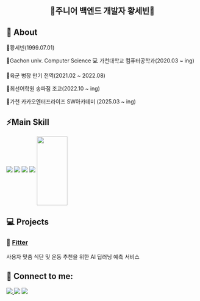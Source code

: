 <div align="center">
  <h2>🌱주니어 백엔드 개발자 황세빈🌱</h2>
</div>

## 🏫 About
<p> 🔭황세빈(1999.07.01) </p>
<p> 🔭Gachon univ. Computer Science 💻 가천대학교 컴퓨터공학과(2020.03 ~ ing) </p>
<p> 🔭육군 병장 만기 전역(2021.02 ~ 2022.08) </p>
<p> 🔭최선어학원 송파점 조교(2022.10 ~ ing) </p>
<p> 🔭가천 카카오엔터프라이즈 SW아카데미 (2025.03 ~ ing) </p>


## ⚡Main Skill
<div>
  <img src="https://img.shields.io/badge/java-%23ED8B00.svg?style=for-the-badge&logo=openjdk&logoColor=white"/>
  <img src="https://img.shields.io/badge/Spring-6DB33F?style=for-the-badge&logo=Spring&logoColor=white"/>
  <img src="https://img.shields.io/badge/spring_boot-%236DB33F.svg?style=for-the-badge&logo=spring-boot&logoColor=white"/>
  <img src="https://img.shields.io/badge/mysql-4479A1?style=for-the-badge&logo=mysql&logoColor=white"/>
  <a href="https://github.com/Hwang-sein"><img align="center" style="height:180px" width="40%" src="https://github-readme-stats.vercel.app/api/top-langs/?username=Hwang-sebin&layout=compact&theme=nord&hide_border=true"/></a>
</div>

## 💻 Projects

### 🔹 [Fitter](https://github.com/flirteam/Exercise-Backend)
사용자 맞춤 식단 및 운동 추천을 위한 AI 딥러닝 예측 서비스

## 💬 Connect to me:
<p align="left">
  <a href="mailto:sbsimon0701@gmail.com">
    <img src="https://img.shields.io/badge/sbsimon0701@gmail.com-D14836?style=for-the-badge&logo=gmail&logoColor=white" />
  </a>
  <a href="mailto:sbsimon701@naver.com">
    <img src="https://img.shields.io/badge/sbsimon701@naver.com-03C75A?style=for-the-badge&logo=gmail&logoColor=white"/></a>
  <a href="https://www.instagram.com/say__vb/">
    <img src="https://img.shields.io/badge/Instagram-%23E4405F.svg?style=for-the-badge&logo=Instagram&logoColor=white" />
  </a>
</p>

<!--
**Hwang-sebin/Hwang-sebin** is a ✨ _special_ ✨ repository because its `README.md` (this file) appears on your GitHub profile.

Here are some ideas to get you started:

- 🔭 I’m currently working on ...
- 🌱 I’m currently learning ...
- 👯 I’m looking to collaborate on ...
- 🤔 I’m looking for help with ...
- 💬 Ask me about ...
- 📫 How to reach me: ...
- 😄 Pronouns: ...
- ⚡ Fun fact: ...
-->
